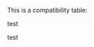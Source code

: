 This is a compatibility table:

<CompaTables>test</CompaTables>

<CompaTables topic="css" type="property" feature="font-size">test</CompaTables>